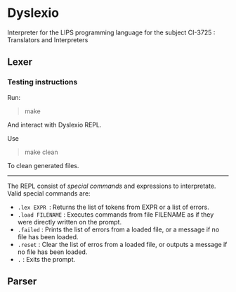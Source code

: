 # Dyslexio
Interpreter for the LIPS programming language for the subject CI-3725 : Translators and Interpreters

## Lexer

### Testing instructions

Run: 

> make

And interact with Dyslexio REPL. 

Use

> make clean

To clean generated files.

---

The REPL consist of *special commands* and expressions to interpretate. Valid special commands are: 

* ```.lex EXPR ```: Returns the list of tokens from EXPR or a list of errors.
* ```.load FILENAME``` : Executes commands from file FILENAME as if they were directly written on the prompt.
* ```.failed``` : Prints the list of errors from a loaded file, or a message if no file has been loaded.
* ```.reset``` : Clear the list of erros from a loaded file, or outputs a message if no file has been loaded.
* ```.``` : Exits the prompt.

## Parser